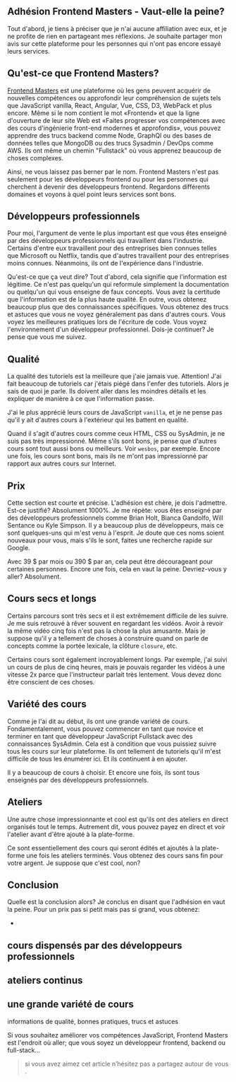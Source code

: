 ## Adhésion Frontend Masters - Vaut-elle la peine?


Tout d'abord, je tiens à préciser que je n'ai aucune affiliation avec eux, et je ne profite de rien en partageant mes réflexions. Je souhaite partager mon avis sur cette plateforme pour les personnes qui n'ont pas encore essayé leurs services.

## Qu'est-ce que Frontend Masters?

 [Frontend Masters](https://frontendmasters.com/)  est une plateforme où les gens peuvent acquérir de nouvelles compétences ou approfondir leur compréhension de sujets tels que JavaScript vanilla, React, Angular, Vue, CSS, D3, WebPack et plus encore. Même si le nom contient le mot «Frontend» et que la ligne d'ouverture de leur site Web est «Faites progresser vos compétences avec des cours d'ingénierie front-end modernes et approfondis», vous pouvez apprendre des trucs backend comme Node, GraphQl ou des bases de données telles que MongoDB ou des trucs Sysadmin / DevOps comme AWS. Ils ont même un chemin "Fullstack" où vous apprenez beaucoup de choses complexes.

Ainsi, ne vous laissez pas berner par le nom. Frontend Masters n'est pas seulement pour les développeurs frontend ou pour les personnes qui cherchent à devenir des développeurs frontend. Regardons différents domaines et voyons à quel point leurs services sont bons.

## Développeurs professionnels

Pour moi, l'argument de vente le plus important est que vous êtes enseigné par des développeurs professionnels qui travaillent dans l'industrie. Certains d'entre eux travaillent pour des entreprises bien connues telles que Microsoft ou Netflix, tandis que d'autres travaillent pour des entreprises moins connues. Néanmoins, ils ont de l'expérience dans l'industrie.

Qu'est-ce que ça veut dire? Tout d'abord, cela signifie que l'information est légitime. Ce n'est pas quelqu'un qui reformule simplement la documentation ou quelqu'un qui vous enseigne de faux concepts. Vous avez la certitude que l'information est de la plus haute qualité. En outre, vous obtenez beaucoup plus que des connaissances spécifiques. Vous obtenez des trucs et astuces que vous ne voyez généralement pas dans d'autres cours. Vous voyez les meilleures pratiques lors de l'écriture de code. Vous voyez l'environnement d'un développeur professionnel. Dois-je continuer? Je pense que vous me suivez.

## Qualité

La qualité des tutoriels est la meilleure que j'aie jamais vue. Attention! J'ai fait beaucoup de tutoriels car j'étais piégé dans l'enfer des tutoriels. Alors je sais de quoi je parle. Ils doivent aller dans les moindres détails et les expliquer de manière à ce que l'information passe.

J'ai le plus apprécié leurs cours de JavaScript `vanilla`, et je ne pense pas qu'il y ait d'autres cours à l'extérieur qui les battent en qualité.

Quand il s'agit d'autres cours comme ceux HTML, CSS ou SysAdmin, je ne suis pas très impressionné. Même s'ils sont bons, je pense que d'autres cours sont tout aussi bons ou meilleurs. Voir `wesbos`, par exemple. Encore une fois, les cours sont bons, mais ils ne m'ont pas impressionné par rapport aux autres cours sur Internet.

## Prix

Cette section est courte et précise. L'adhésion est chère, je dois l'admettre. Est-ce justifié? Absolument 1000%. 
Je me répète: vous êtes enseigné par des développeurs professionnels comme Brian Holt, Bianca Gandolfo, Will Sentance ou Kyle Simpson. Il y a beaucoup plus de développeurs, mais ce sont quelques-uns qui m'est venu à l'esprit. Je doute que ces noms soient nouveaux pour vous, mais s'ils le sont, faites une recherche rapide sur Google.

Avec 39 $ par mois ou 390 $ par an, cela peut être décourageant pour certaines personnes. Encore une fois, cela en vaut la peine. Devriez-vous y aller? Absolument.

## Cours secs et longs

Certains parcours sont très secs et il est extrêmement difficile de les suivre. Je me suis retrouvé à rêver souvent en regardant les vidéos. Avoir à revoir la même vidéo cinq fois n'est pas la chose la plus amusante. Mais je suppose qu'il y a tellement de choses à construire quand on parle de concepts comme la portée lexicale, la clôture `closure`, etc.

Certains cours sont également incroyablement longs. Par exemple, j'ai suivi un cours de plus de cinq heures, mais je pouvais regarder les vidéos à une vitesse 2x parce que l'instructeur parlait très lentement. Vous devez donc être conscient de ces choses.

## Variété des cours

Comme je l'ai dit au début, ils ont une grande variété de cours. Fondamentalement, vous pouvez commencer en tant que novice et terminer en tant que développeur JavaScript Fullstack avec des connaissances SysAdmin. Cela est à condition que vous puissiez suivre tous les cours sur leur plateforme. Ils ont tellement de tutoriels qu'il m'est difficile de tous les énumérer ici. Et ils continuent à en ajouter.

Il y a beaucoup de cours à choisir. Et encore une fois, ils sont tous enseignés par des développeurs professionnels.

## Ateliers

Une autre chose impressionnante et cool est qu'ils ont des ateliers en direct organisés tout le temps. Autrement dit, vous pouvez payez en direct et voir l'atelier avant d'être ajouté à la plate-forme.

Ce sont essentiellement des cours qui seront édités et ajoutés à la plate-forme une fois les ateliers terminés. Vous obtenez des cours sans fin pour votre argent. Je suppose que c'est cool, non?

## Conclusion

Quelle est la conclusion alors? Je conclus en disant que l'adhésion en vaut la peine. Pour un prix pas si petit mais pas si grand, vous obtenez:

    
- 
cours dispensés par des développeurs professionnels
- 
ateliers continus
- 
une grande variété de cours
- 
informations de qualité, bonnes pratiques, trucs et astuces

Si vous souhaitez améliorer vos compétences JavaScript, Frontend Masters est l'endroit où aller; que vous soyez un développeur frontend, backend ou full-stack...


> si vous avez aimez cet article n’hésitez pas a partagez autour de vous .
